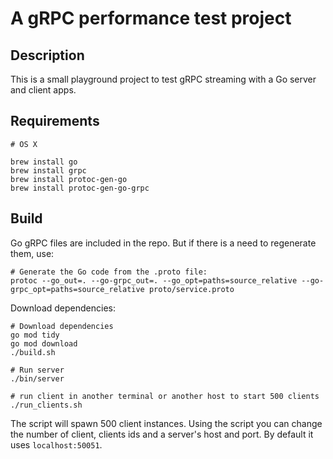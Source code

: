 # A gRPC performance test project

## Description

This is a small playground project to test gRPC streaming with a Go server and client apps.

## Requirements

```shell
# OS X

brew install go
brew install grpc
brew install protoc-gen-go
brew install protoc-gen-go-grpc
```

## Build

Go gRPC files are included in the repo. But if there is a need to regenerate them, use:

```shell
# Generate the Go code from the .proto file:
protoc --go_out=. --go-grpc_out=. --go_opt=paths=source_relative --go-grpc_opt=paths=source_relative proto/service.proto
```

Download dependencies: 

```shell
# Download dependencies
go mod tidy
go mod download
./build.sh
```

```shell
# Run server
./bin/server
```

```shell
# run client in another terminal or another host to start 500 clients
./run_clients.sh
```

The script will spawn 500 client instances. Using the script you can change the number of client, clients ids and a server's host and port. By default it uses `localhost:50051`.
